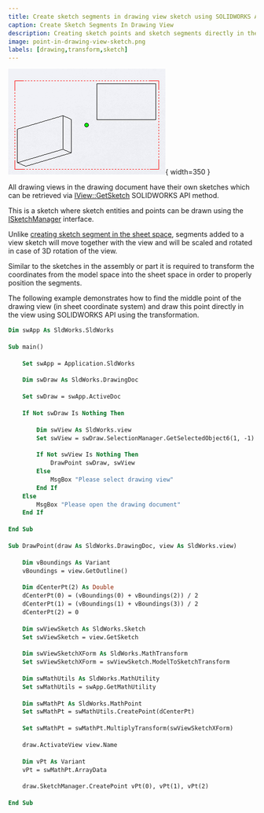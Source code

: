 ```yaml
---
title: Create sketch segments in drawing view sketch using SOLIDWORKS API
caption: Create Sketch Segments In Drawing View
description: Creating sketch points and sketch segments directly in the drawing view sketch area using SOLIDWORKS API
image: point-in-drawing-view-sketch.png
labels: [drawing,transform,sketch]
---
```

![Point created in the center of the drawing view](point-in-drawing-view-sketch.png){ width=350 }

All drawing views in the drawing document have their own sketches which can be retrieved via [IView::GetSketch](https://help.solidworks.com/2019/english/api/sldworksapi/solidworks.interop.sldworks~solidworks.interop.sldworks.iview~getsketch.html) SOLIDWORKS API method.

This is a sketch where sketch entities and points can be drawn using the [ISketchManager](https://help.solidworks.com/2019/english/api/draftsightapi/Interop.dsAutomation~Interop.dsAutomation.ISketchManager.html) interface.

Unlike [creating sketch segment in the sheet space](/docs/codestack/solidworks-api/document/drawing/sheet-context-sketch/), segments added to a view sketch will move together with the view and will be scaled and rotated in case of 3D rotation of the view.

Similar to the sketches in the assembly or part it is required to transform the coordinates from the model space into the sheet space in order to properly position the segments.

The following example demonstrates how to find the middle point of the drawing view (in sheet coordinate system) and draw this point directly in the view using SOLIDWORKS API using the transformation.

~~~ vb
Dim swApp As SldWorks.SldWorks

Sub main()

    Set swApp = Application.SldWorks
    
    Dim swDraw As SldWorks.DrawingDoc
    
    Set swDraw = swApp.ActiveDoc
    
    If Not swDraw Is Nothing Then
        
        Dim swView As SldWorks.view
        Set swView = swDraw.SelectionManager.GetSelectedObject6(1, -1)
        
        If Not swView Is Nothing Then
            DrawPoint swDraw, swView
        Else
            MsgBox "Please select drawing view"
        End If
    Else
        MsgBox "Please open the drawing document"
    End If
    
End Sub

Sub DrawPoint(draw As SldWorks.DrawingDoc, view As SldWorks.view)
    
    Dim vBoundings As Variant
    vBoundings = view.GetOutline()
    
    Dim dCenterPt(2) As Double
    dCenterPt(0) = (vBoundings(0) + vBoundings(2)) / 2
    dCenterPt(1) = (vBoundings(1) + vBoundings(3)) / 2
    dCenterPt(2) = 0
    
    Dim swViewSketch As SldWorks.Sketch
    Set swViewSketch = view.GetSketch
    
    Dim swViewSketchXForm As SldWorks.MathTransform
    Set swViewSketchXForm = swViewSketch.ModelToSketchTransform
    
    Dim swMathUtils As SldWorks.MathUtility
    Set swMathUtils = swApp.GetMathUtility
    
    Dim swMathPt As SldWorks.MathPoint
    Set swMathPt = swMathUtils.CreatePoint(dCenterPt)
    
    Set swMathPt = swMathPt.MultiplyTransform(swViewSketchXForm)
    
    draw.ActivateView view.Name
    
    Dim vPt As Variant
    vPt = swMathPt.ArrayData
    
    draw.SketchManager.CreatePoint vPt(0), vPt(1), vPt(2)
    
End Sub
~~~


